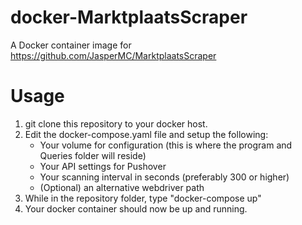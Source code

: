 # docker-MarktplaatsScraper
A Docker container image for https://github.com/JasperMC/MarktplaatsScraper

# Usage
1. git clone this repository to your docker host.
2. Edit the docker-compose.yaml file and setup the following:
    - Your volume for configuration (this is where the program and Queries folder will reside)
    - Your API settings for Pushover
    - Your scanning interval in seconds (preferably 300 or higher)
    - (Optional) an alternative webdriver path
3. While in the repository folder, type "docker-compose up"
4. Your docker container should now be up and running.
